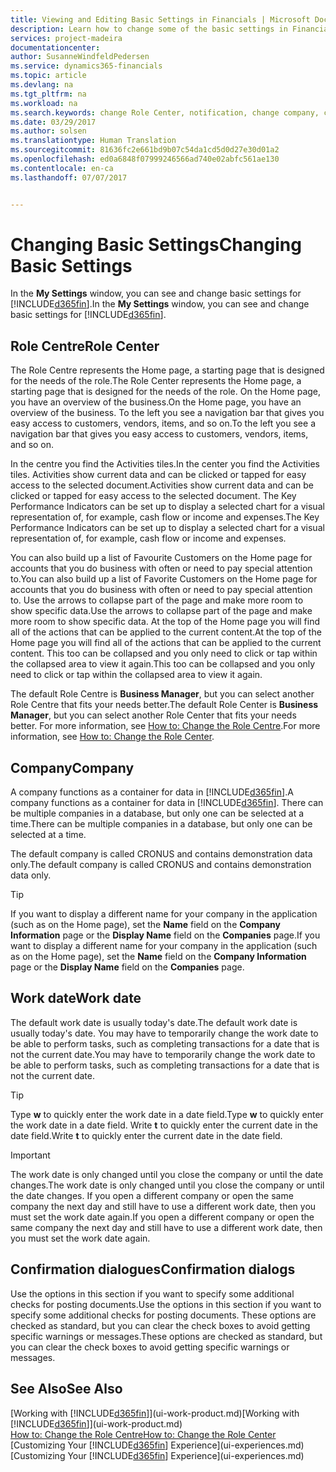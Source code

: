 ```yaml
---
title: Viewing and Editing Basic Settings in Financials | Microsoft Docs
description: Learn how to change some of the basic settings in Financials, for example, the Role Centre, company, or the work date.
services: project-madeira
documentationcenter: 
author: SusanneWindfeldPedersen
ms.service: dynamics365-financials
ms.topic: article
ms.devlang: na
ms.tgt_pltfrm: na
ms.workload: na
ms.search.keywords: change Role Center, notification, change company, change work date
ms.date: 03/29/2017
ms.author: solsen
ms.translationtype: Human Translation
ms.sourcegitcommit: 81636fc2e661bd9b07c54da1cd5d0d27e30d01a2
ms.openlocfilehash: ed0a6848f07999246566ad740e02abfc561ae130
ms.contentlocale: en-ca
ms.lasthandoff: 07/07/2017


---
```

# <a name="changing-basic-settings"></a><span data-ttu-id="b4629-103">Changing Basic Settings</span><span class="sxs-lookup"><span data-stu-id="b4629-103">Changing Basic Settings</span></span>
<span data-ttu-id="b4629-104">In the **My Settings** window, you can see and change basic settings for [!INCLUDE[d365fin](includes/d365fin_md.md)].</span><span class="sxs-lookup"><span data-stu-id="b4629-104">In the **My Settings** window, you can see and change basic settings for [!INCLUDE[d365fin](includes/d365fin_md.md)].</span></span>  

## <a name="role-center"></a><span data-ttu-id="b4629-105">Role Centre</span><span class="sxs-lookup"><span data-stu-id="b4629-105">Role Center</span></span>
<span data-ttu-id="b4629-106">The Role Centre represents the Home page, a starting page that is designed for the needs of the role.</span><span class="sxs-lookup"><span data-stu-id="b4629-106">The Role Center represents the Home page, a starting page that is designed for the needs of the role.</span></span> <span data-ttu-id="b4629-107">On the Home page, you have an overview of the business.</span><span class="sxs-lookup"><span data-stu-id="b4629-107">On the Home page, you have an overview of the business.</span></span> <span data-ttu-id="b4629-108">To the left you see a navigation bar that gives you easy access to customers, vendors, items, and so on.</span><span class="sxs-lookup"><span data-stu-id="b4629-108">To the left you see a navigation bar that gives you easy access to customers, vendors, items, and so on.</span></span>

<span data-ttu-id="b4629-109">In the centre you find the Activities tiles.</span><span class="sxs-lookup"><span data-stu-id="b4629-109">In the center you find the Activities tiles.</span></span> <span data-ttu-id="b4629-110">Activities show current data and can be clicked or tapped for easy access to the selected document.</span><span class="sxs-lookup"><span data-stu-id="b4629-110">Activities show current data and can be clicked or tapped for easy access to the selected document.</span></span> <span data-ttu-id="b4629-111">The Key Performance Indicators can be set up to display a selected chart for a visual representation of, for example, cash flow or income and expenses.</span><span class="sxs-lookup"><span data-stu-id="b4629-111">The Key Performance Indicators can be set up to display a selected chart for a visual representation of, for example, cash flow or income and expenses.</span></span>

<span data-ttu-id="b4629-112">You can also build up a list of Favourite Customers on the Home page for accounts that you do business with often or need to pay special attention to.</span><span class="sxs-lookup"><span data-stu-id="b4629-112">You can also build up a list of Favorite Customers on the Home page for accounts that you do business with often or need to pay special attention to.</span></span> <span data-ttu-id="b4629-113">Use the arrows to collapse part of the page and make more room to show specific data.</span><span class="sxs-lookup"><span data-stu-id="b4629-113">Use the arrows to collapse part of the page and make more room to show specific data.</span></span> <span data-ttu-id="b4629-114">At the top of the Home page you will find all of the actions that can be applied to the current content.</span><span class="sxs-lookup"><span data-stu-id="b4629-114">At the top of the Home page you will find all of the actions that can be applied to the current content.</span></span> <span data-ttu-id="b4629-115">This too can be collapsed and you only need to click or tap within the collapsed area to view it again.</span><span class="sxs-lookup"><span data-stu-id="b4629-115">This too can be collapsed and you only need to click or tap within the collapsed area to view it again.</span></span>

<span data-ttu-id="b4629-116">The default Role Centre is **Business Manager**, but you can select another Role Centre that fits your needs better.</span><span class="sxs-lookup"><span data-stu-id="b4629-116">The default Role Center is **Business Manager**, but you can select another Role Center that fits your needs better.</span></span> <span data-ttu-id="b4629-117">For more information, see [How to: Change the Role Centre](change-role.md).</span><span class="sxs-lookup"><span data-stu-id="b4629-117">For more information, see [How to: Change the Role Center](change-role.md).</span></span>

## <a name="company"></a><span data-ttu-id="b4629-118">Company</span><span class="sxs-lookup"><span data-stu-id="b4629-118">Company</span></span>
<span data-ttu-id="b4629-119">A company functions as a container for data in [!INCLUDE[d365fin](includes/d365fin_md.md)].</span><span class="sxs-lookup"><span data-stu-id="b4629-119">A company functions as a container for data in [!INCLUDE[d365fin](includes/d365fin_md.md)].</span></span> <span data-ttu-id="b4629-120">There can be multiple companies in a database, but only one can be selected at a time.</span><span class="sxs-lookup"><span data-stu-id="b4629-120">There can be multiple companies in a database, but only one can be selected at a time.</span></span>

<span data-ttu-id="b4629-121">The default company is called CRONUS and contains demonstration data only.</span><span class="sxs-lookup"><span data-stu-id="b4629-121">The default company is called CRONUS and contains demonstration data only.</span></span>

> [!TIP]  
>   <span data-ttu-id="b4629-122">If you want to display a different name for your company in the application (such as on the Home page), set the **Name** field on the **Company Information** page or the **Display Name** field on the **Companies** page.</span><span class="sxs-lookup"><span data-stu-id="b4629-122">If you want to display a different name for your company in the application (such as on the Home page), set the **Name** field on the **Company Information** page or the **Display Name** field on the **Companies** page.</span></span>  

## <a name="work-date"></a><span data-ttu-id="b4629-123">Work date</span><span class="sxs-lookup"><span data-stu-id="b4629-123">Work date</span></span>
<span data-ttu-id="b4629-124">The default work date is usually today's date.</span><span class="sxs-lookup"><span data-stu-id="b4629-124">The default work date is usually today's date.</span></span> <span data-ttu-id="b4629-125">You may have to temporarily change the work date to be able to perform tasks, such as completing transactions for a date that is not the current date.</span><span class="sxs-lookup"><span data-stu-id="b4629-125">You may have to temporarily change the work date to be able to perform tasks, such as completing transactions for a date that is not the current date.</span></span>

> [!TIP]  
>   <span data-ttu-id="b4629-126">Type **w** to quickly enter the work date in a date field.</span><span class="sxs-lookup"><span data-stu-id="b4629-126">Type **w** to quickly enter the work date in a date field.</span></span> <span data-ttu-id="b4629-127">Write **t** to quickly enter the current date in the date field.</span><span class="sxs-lookup"><span data-stu-id="b4629-127">Write **t** to quickly enter the current date in the date field.</span></span>

> [!IMPORTANT]  
>   <span data-ttu-id="b4629-128">The work date is only changed until you close the company or until the date changes.</span><span class="sxs-lookup"><span data-stu-id="b4629-128">The work date is only changed until you close the company or until the date changes.</span></span> <span data-ttu-id="b4629-129">If you open a different company or open the same company the next day and still have to use a different work date, then you must set the work date again.</span><span class="sxs-lookup"><span data-stu-id="b4629-129">If you open a different company or open the same company the next day and still have to use a different work date, then you must set the work date again.</span></span>

## <a name="confirmation-dialogs"></a><span data-ttu-id="b4629-130">Confirmation dialogues</span><span class="sxs-lookup"><span data-stu-id="b4629-130">Confirmation dialogs</span></span>
<span data-ttu-id="b4629-131">Use the options in this section if you want to specify some additional checks for posting documents.</span><span class="sxs-lookup"><span data-stu-id="b4629-131">Use the options in this section if you want to specify some additional checks for posting documents.</span></span> <span data-ttu-id="b4629-132">These options are checked as standard, but you can clear the check boxes to avoid getting specific warnings or messages.</span><span class="sxs-lookup"><span data-stu-id="b4629-132">These options are checked as standard, but you can clear the check boxes to avoid getting specific warnings or messages.</span></span>

## <a name="see-also"></a><span data-ttu-id="b4629-133">See Also</span><span class="sxs-lookup"><span data-stu-id="b4629-133">See Also</span></span>
<span data-ttu-id="b4629-134">[Working with [!INCLUDE[d365fin](includes/d365fin_md.md)]](ui-work-product.md)</span><span class="sxs-lookup"><span data-stu-id="b4629-134">[Working with [!INCLUDE[d365fin](includes/d365fin_md.md)]](ui-work-product.md)</span></span>  
[<span data-ttu-id="b4629-135">How to: Change the Role Centre</span><span class="sxs-lookup"><span data-stu-id="b4629-135">How to: Change the Role Center</span></span>](change-role.md)  
<span data-ttu-id="b4629-136">[Customizing Your [!INCLUDE[d365fin](includes/d365fin_md.md)] Experience](ui-experiences.md)</span><span class="sxs-lookup"><span data-stu-id="b4629-136">[Customizing Your [!INCLUDE[d365fin](includes/d365fin_md.md)] Experience](ui-experiences.md)</span></span>  

